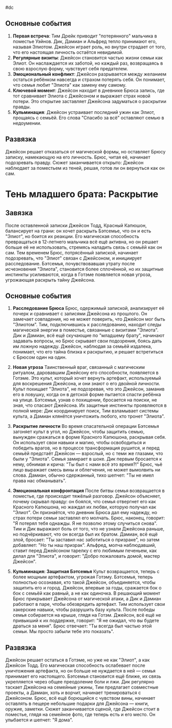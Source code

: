 #dc

## Основные события
1. **Первая встреча**: Тим Дрейк приводит "потерянного" мальчика в поместье Уэйнов. Дик, Дамиан и Альфред тепло принимают его, называя Элиотом. Джейсон играет роль, но внутри страдает от того, что его настоящая личность остаётся невидимой.
2. **Регулярные визиты**: Джейсон становится частью жизни семьи как Элиот. Он наслаждается их заботой, но каждый раз, возвращаясь в свою взрослую форму, чувствует себя предателем.
3. **Эмоциональный конфликт**: Джейсон разрывается между желанием остаться ребёнком навсегда и страхом потерять себя. Он понимает, что семья любит "Элиота" как замену ему самому.
4. **Ключевой момент**: Джейсон находит в дневнике Брюса запись, где тот сравнивает Элиота с Джейсоном и выражает страх новой потери. Это открытие заставляет Джейсона задуматься о раскрытии правды.
5. **Кульминация**: Джейсон устраивает последний ужин как Элиот, прощаясь с семьёй. Его слова "Спасибо за всё" оставляют семью в недоумении.

## Развязка
Джейсон решает отказаться от магической формы, но оставляет Брюсу записку, намекающую на его личность. Брюс, читая её, начинает подозревать правду. Сюжет заканчивается открыто: Джейсон наблюдает за поместьем из теней, решая, готов ли он вернуться как он сам.



# Тень младшего брата: Раскрытие

## Завязка
После оставленной записки Джейсон Тодд, Красный Капюшон, балансирует на грани: он хочет раскрыть Бэтсемье, что он и есть "Элиот", но боится их реакции. Его магическая способность превращаться в 12-летнего мальчика всё ещё активна, но он решает больше её не использовать, стремясь наладить связь с семьёй как он сам. Тем временем Брюс, потрясённый запиской, начинает подозревать, что "Элиот" связан с Джейсоном, и инициирует расследование. Бэтсемья, почувствовавшая утрату после исчезновения "Элиота", становится более сплочённой, но их защитные инстинкты усиливаются, когда в Готэме появляется новая угроза, угрожающая раскрыть тайну Джейсона.

## Основные события

1. **Расследование Брюса**
Брюс, одержимый запиской, анализирует её почерк и сравнивает с записями Джейсона из прошлого. Он замечает совпадения, но не может поверить, что Джейсон мог быть "Элиотом". Тим, подключившись к расследованию, находит следы магической энергии в поместье, связанные с визитами "Элиота". Дик и Дамиан, всё ещё скучающие по "младшему брату", начинают задавать вопросы, но Брюс скрывает свои подозрения, боясь дать им ложную надежду. Джейсон, наблюдая за семьёй издалека, понимает, что его тайна близка к раскрытию, и решает встретиться с Брюсом один на один.

2. **Новая угроза**
Таинственный враг, связанный с магическим ритуалом, даровавшим Джейсону его способности, появляется в Готэме. Это культ, который хочет вернуть артефакт, используемый для воскрешения Джейсона, и они знают о его двойной личности. Культ похищает "Элиота", не подозревая, что это Джейсон, заманив его в ловушку, когда он в детской форме пытается спасти ребёнка на улице. Бэтсемья, узнав о похищении, бросается на поиски, не зная, что спасают Джейсона. Их защитные инстинкты проявляются в полной мере: Дик координирует поиск, Тим взламывает системы культа, а Дамиан клянётся уничтожить любого, кто тронет "Элиота".

3. **Раскрытие личности**
Во время спасательной операции Бэтсемья загоняет культ в угол, но Джейсон, чтобы защитить семью, вынужден сражаться в форме Красного Капюшона, раскрывая себя. Он использует свои навыки и магию, чтобы освободиться и победить врагов, но в процессе трансформация рушится, и перед семьёй предстаёт Джейсон — взрослый, но с теми же глазами, что были у "Элиота". Семья замирает в шоке. Дик первым бросается к нему, обнимая и крича: "Ты был с нами всё это время?!" Брюс, чьё лицо выражает смесь вины и облегчения, не может вымолвить ни слова. Дамиан, обычно сдержанный, тихо шепчет: "Ты не имел права нас обманывать".

4. **Эмоциональная конфронтация**
После битвы семья возвращается в поместье, где происходит тяжёлый разговор. Джейсон объясняет, почему скрывал правду: он боялся, что семья отвергнет его как Красного Капюшона, но жаждал их любви, которую получал как "Элиот". Он признаётся, что дневник Брюса дал ему надежду, но страх потери семьи заставлял его молчать. Брюс, наконец, говорит: "Я потерял тебя однажды. Я не позволю этому случиться снова". Тим и Дик выражают боль от того, что не узнали Джейсона раньше, но подчёркивают, что он всегда был их братом. Дамиан, всё ещё злой, бросает: "Ты заставил нас заботиться о призраке", но затем добавляет: "Но ты наш призрак". Альфред, молча наблюдавший, ставит перед Джейсоном тарелку с его любимым печеньем, как делал для "Элиота", и говорит: "Добро пожаловать домой, мастер Джейсон".

5. **Кульминация: Защитная Бэтсемья**
Культ возвращается, теперь с более мощным артефактом, угрожая Готэму. Бэтсемья, теперь полностью осознавая, кто такой Джейсон, объединяется, чтобы защитить его и город. Джейсон, впервые за годы, сражается бок о бок с семьёй как равный, а не как одиночка. В решающий момент Брюс прикрывает Джейсона от магической атаки, а Дик и Дамиан работают в паре, чтобы обезвредить артефакт. Тим использует свои хакерские навыки, чтобы разрушить базу культа. После победы семья собирается на крыше, глядя на Готэм. Джейсон, всё ещё не привыкший к их поддержке, говорит: "Я не ожидал, что вы будете драться за меня". Брюс отвечает: "Ты всегда был частью этой семьи. Мы просто забыли тебе это показать".

## Развязка
Джейсон решает остаться в Готэме, но уже не как "Элиот", а как Джейсон Тодд. Его магическая способность ослабевает после уничтожения артефакта, но он больше не нуждается в ней — семья принимает его настоящего. Бэтсемья становится ещё ближе, их связь укрепляется через общее преодоление боли и лжи. Дик регулярно таскает Джейсона на семейные ужины, Тим предлагает совместные проекты, а Дамиан, хоть и ворчит, начинает тренироваться с Джейсоном. Брюс, всё ещё борющийся с чувством вины, начинает оставлять в пещере небольшие подарки для Джейсона — книги, оружие, заметки. Сюжет заканчивается сценой, где Джейсон стоит в поместье, глядя на семейное фото, где теперь есть и его место. Он улыбается и шепчет: "Я дома".


